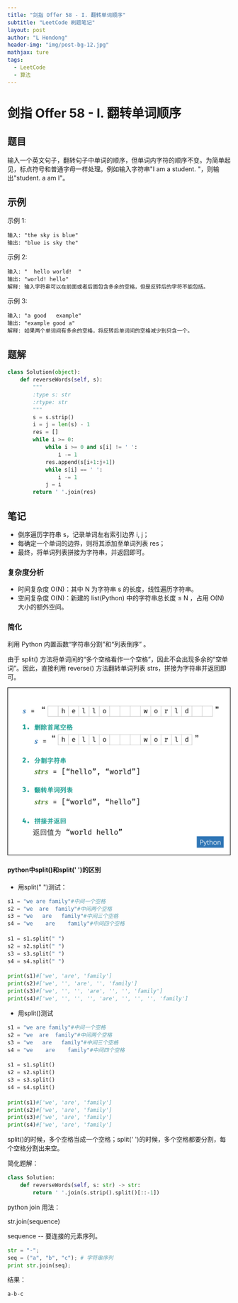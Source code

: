 ```yaml
---
title: "剑指 Offer 58 - I. 翻转单词顺序"
subtitle: "LeetCode 刷题笔记"
layout: post
author: "L Hondong"
header-img: "img/post-bg-12.jpg"
mathjax: ture
tags:
  - LeetCode
  - 算法
---
```


# 剑指 Offer 58 - I. 翻转单词顺序

## 题目

输入一个英文句子，翻转句子中单词的顺序，但单词内字符的顺序不变。为简单起见，标点符号和普通字母一样处理。例如输入字符串"I am a student. "，则输出"student. a am I"。

## 示例

示例 1:

```
输入: "the sky is blue"
输出: "blue is sky the"
```

示例 2:

```
输入: "  hello world!  "
输出: "world! hello"
解释: 输入字符串可以在前面或者后面包含多余的空格，但是反转后的字符不能包括。
```

示例 3:

```
输入: "a good   example"
输出: "example good a"
解释: 如果两个单词间有多余的空格，将反转后单词间的空格减少到只含一个。
```

## 题解

```python
class Solution(object):
    def reverseWords(self, s):
        """
        :type s: str
        :rtype: str
        """
        s = s.strip()
        i = j = len(s) - 1
        res = []
        while i >= 0:
            while i >= 0 and s[i] != ' ':
                i -= 1
            res.append(s[i+1:j+1])
            while s[i] == ' ':
                i -= 1
            j = i
        return ' '.join(res)
```

## 笔记

- 倒序遍历字符串 s，记录单词左右索引边界 i, j；
- 每确定一个单词的边界，则将其添加至单词列表 res；
- 最终，将单词列表拼接为字符串，并返回即可。

### 复杂度分析

- 时间复杂度 O(N)：其中 N 为字符串 s 的长度，线性遍历字符串。
- 空间复杂度 O(N)：新建的 list(Python) 中的字符串总长度 ≤ N ，占用 O(N) 大小的额外空间。

### 简化

利用 Python 内置函数“字符串分割”和“列表倒序” 。

由于 split() 方法将单词间的“多个空格看作一个空格”，因此不会出现多余的“空单词”。因此，直接利用 reverse() 方法翻转单词列表 strs，拼接为字符串并返回即可。

<div align=center><img src="/images/剑指Offer58-翻转单词顺序-2022-01-29-12-13-23.png" alt="剑指Offer58-翻转单词顺序-2022-01-29-12-13-23" style="zoom:50%;" /></div>

#### python中split()和split(' ')的区别

- 用split(" ")测试：

```python
s1 = "we are family"#中间一个空格
s2 = "we  are  family"#中间两个空格
s3 = "we   are   family"#中间三个空格
s4 = "we    are    family"#中间四个空格

s1 = s1.split(" ")
s2 = s2.split(" ")
s3 = s3.split(" ")
s4 = s4.split(" ")

print(s1)#['we', 'are', 'family']
print(s2)#['we', '', 'are', '', 'family']
print(s3)#['we', '', '', 'are', '', '', 'family']
print(s4)#['we', '', '', '', 'are', '', '', '', 'family']
```

- 用split()测试

```python
s1 = "we are family"#中间一个空格
s2 = "we  are  family"#中间两个空格
s3 = "we   are   family"#中间三个空格
s4 = "we    are    family"#中间四个空格

s1 = s1.split()
s2 = s2.split()
s3 = s3.split()
s4 = s4.split()

print(s1)#['we', 'are', 'family']
print(s2)#['we', 'are', 'family']
print(s3)#['we', 'are', 'family']
print(s4)#['we', 'are', 'family']
```

split()的时候，多个空格当成一个空格；split(' ')的时候，多个空格都要分割，每个空格分割出来空。

简化题解：

```python
class Solution:
    def reverseWords(self, s: str) -> str:
        return ' '.join(s.strip().split()[::-1])
```

python join 用法：

str.join(sequence)

sequence -- 要连接的元素序列。

```python
str = "-";
seq = ("a", "b", "c"); # 字符串序列
print str.join(seq);
```

结果：

```
a-b-c
```